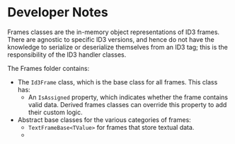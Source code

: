 ﻿# Developer Notes
Frames classes are the in-memory object representations of ID3 frames. There are agnostic to specific ID3 versions, and hence do not have the knowledge to serialize or deserialize themselves from an ID3 tag; this is the responsibility of the ID3 handler classes.

The Frames folder contains:
* The `Id3Frame` class, which is the base class for all frames. This class has:
    * An `IsAssigned` property, which indicates whether the frame contains valid data. Derived frames classes can override this property to add their custom logic.
* Abstract base classes for the various categories of frames:
    * `TextFrameBase<TValue>` for frames that store textual data.
    * 